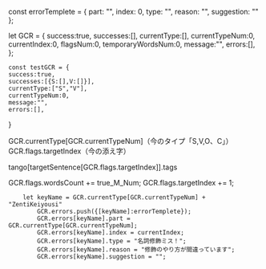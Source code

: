const errorTemplete = {
    part: "",
    index: 0,
    type: "",
    reason: "",
    suggestion: ""
};

 let GCR = {
        success:true,
        successes:[],
        currentType:[],
        currentTypeNum:0,
        currentIndex:0,
        flagsNum:0,
        temporaryWordsNum:0,
        message:"",
        errors:[],
    };


    const testGCR = {
    success:true,
    successes:[{S:[],V:[]}],
    currentType:["S","V"],
    currentTypeNum:0,
    message:"",
    errors:[],
}

GCR.currentType[GCR.currentTypeNum]（今のタイプ「S,V,O、C」）
GCR.flags.targetIndex（今の添え字）

tango[targetSentence[GCR.flags.targetIndex]].tags

GCR.flags.wordsCount += true_M_Num;
        GCR.flags.targetIndex += 1;

        let keyName = GCR.currentType[GCR.currentTypeNum] + "ZentiKeiyousi"
            GCR.errors.push({[keyName]:errorTemplete});
            GCR.errors[keyName].part = GCR.currentType[GCR.currentTypeNum];
            GCR.errors[keyName].index = currentIndex;
            GCR.errors[keyName].type = "名詞修飾ミス！";
            GCR.errors[keyName].reason = "修飾のやり方が間違っています";
            GCR.errors[keyName].suggestion = "";